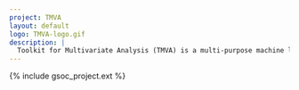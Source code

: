 ```yaml
---
project: TMVA
layout: default
logo: TMVA-logo.gif
description: |
  Toolkit for Multivariate Analysis (TMVA) is a multi-purpose machine learning toolkit integrated into the ROOT scientific software framework, used in many particle physics data analyses and applications.
---
```



{% include gsoc_project.ext %}
